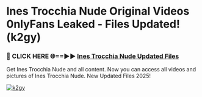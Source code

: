 # Ines Trocchia Nude Original Videos 0nlyFans Leaked - Files Updated! (k2gy)

<h3>🔴 CLICK HERE 🌐==►► <a href="https://tinyurl.com/4mcuefdz" rel="nofollow">Ines Trocchia Nude Updated Files</a></h3>

Get Ines Trocchia Nude and all content. Now you can access all videos and pictures of Ines Trocchia Nude. New Updated Files 2025!

[![k2gy](https://i.imgur.com/StAQSOY.gif)](https://tinyurl.com/4mcuefdz)
